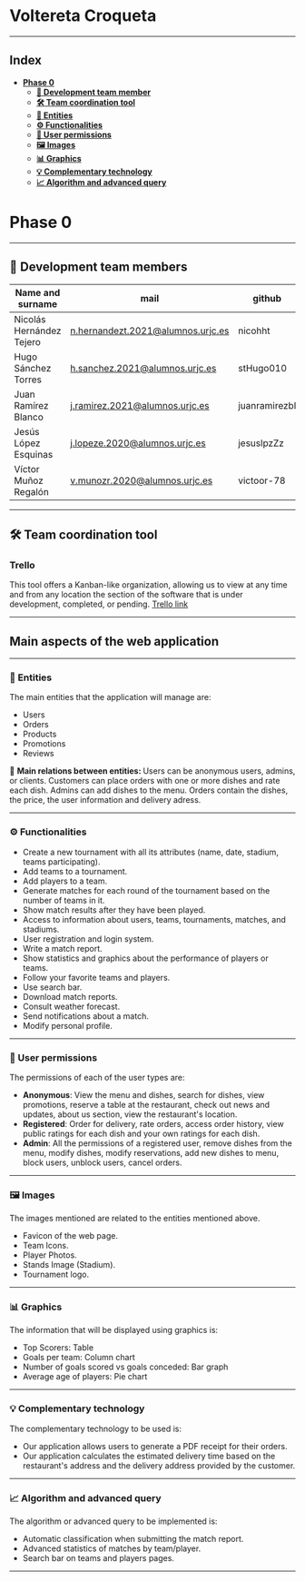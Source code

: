 # Voltereta Croqueta
___
## Index
- [**Phase 0**](#phase-0)
    - [**:busts_in_silhouette: Development team member**](#busts_in_silhouette-development-team-members)
    - [**:hammer_and_wrench: Team coordination tool**](#hammer_and_wrench-team-coordination-tool)
    - [**:memo: Entities**](#memo-entities)
    - [**:gear: Functionalities**](#gear-functionalities)
    - [**:key: User permissions**](#key-user-permissions)
    - [**:framed_picture: Images**](#framed_picture-Images)
    - [**:bar_chart: Graphics**](#bar_chart-Graphics)
    - [**:bulb: Complementary technology**](#bulb-complementary-technology)
    - [**:chart_with_upwards_trend: Algorithm and advanced query**](#chart_with_upwards_trend-algorithm-and-advanced-query)

# Phase 0
___
## :busts_in_silhouette: Development team members

| Name and surname         |mail|github|
|--------------------------|----|------|
| Nicolás Hernández Tejero | n.hernandezt.2021@alumnos.urjc.es | nicohht |
| Hugo Sánchez Torres      | h.sanchez.2021@alumnos.urjc.es | stHugo010 |
| Juan Ramírez Blanco      | j.ramirez.2021@alumnos.urjc.es | juanramirezbl |
| Jesús López Esquinas     | j.lopeze.2020@alumnos.urjc.es | jesuslpzZz |
| Víctor Muñoz Regalón     | v.munozr.2020@alumnos.urjc.es | victoor-78 |

___

## :hammer_and_wrench: Team coordination tool
### Trello
This tool offers a Kanban-like organization, allowing us to view at any time and from any location the section of the software that is under development, completed, or pending.
<a href="https://trello.com/b/k80Jt9Pc/daw-wabapp07">Trello link</a>

___
## Main aspects of the web application
___
### :memo: Entities
The main entities that the application will manage are:
- Users
- Orders
- Products
- Promotions
- Reviews

:twisted_rightwards_arrows: <b>Main relations between entities: </b>
Users can be anonymous users, admins, or clients.
Customers can place orders with one or more dishes and rate each dish.
Admins can add dishes to the menu.
Orders contain the dishes, the price, the user information and delivery adress.

___
### :gear: Functionalities
- Create a new tournament  with all its attributes (name, date, stadium, teams participating).
- Add teams  to a tournament.
- Add players to a team.
- Generate matches for each round of the tournament based on the number of teams in it.
- Show match results after they have been played.
- Access to information about users, teams, tournaments, matches, and stadiums.
- User registration and login system.
- Write a match report.
- Show statistics and graphics about the performance of players or teams.
- Follow your favorite teams and players.
- Use search bar.
- Download match reports.
- Consult weather forecast.
- Send notifications about a match.
- Modify personal profile.
___

### :key: User permissions
The permissions of each of the user types are:
- <b>Anonymous</b>: View the menu and dishes, search for dishes, view promotions, reserve a table at the restaurant, check out news and updates, about us section, view the restaurant's location.
- <b>Registered</b>: Order for delivery, rate orders, access order history, view public ratings for each dish and your own ratings for each dish.
- <b>Admin</b>: All the permissions of a registered user, remove dishes from the menu, modify dishes, modify reservations, add new dishes to menu, block users, unblock users, cancel orders.
___
### :framed_picture: Images
The images mentioned are related to the entities mentioned above.
- Favicon of the web page.
- Team Icons.
- Player Photos.
- Stands Image (Stadium).
- Tournament logo.
___
### :bar_chart: Graphics
The information that will be displayed using graphics is:
- Top Scorers: Table
- Goals per team: Column chart
- Number of goals scored vs goals conceded: Bar graph
- Average age of players: Pie chart

___
### :bulb: Complementary technology
The complementary technology to be used is:
- Our application allows users to generate a PDF receipt for their orders.
- Our application calculates the estimated delivery time based on the restaurant's address and the delivery address provided by the customer.


___

### :chart_with_upwards_trend: Algorithm and advanced query
The algorithm or advanced query to be implemented is:
- Automatic classification when submitting the match report.
- Advanced statistics of  matches by team/player.
- Search bar on teams and players pages.
___
